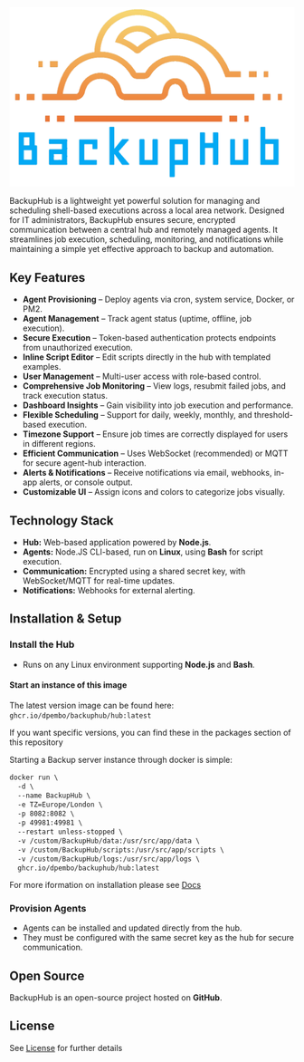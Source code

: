 ![image info](./public/images/BackupHubColorBlue.png)

BackupHub is a lightweight yet powerful solution for managing and scheduling shell-based executions across a local area network. Designed for IT administrators, BackupHub ensures secure, encrypted communication between a central hub and remotely managed agents. It streamlines job execution, scheduling, monitoring, and notifications while maintaining a simple yet effective approach to backup and automation.

## Key Features

- **Agent Provisioning** – Deploy agents via cron, system service, Docker, or PM2.
- **Agent Management** – Track agent status (uptime, offline, job execution).
- **Secure Execution** – Token-based authentication protects endpoints from unauthorized execution.
- **Inline Script Editor** – Edit scripts directly in the hub with templated examples.
- **User Management** – Multi-user access with role-based control.
- **Comprehensive Job Monitoring** – View logs, resubmit failed jobs, and track execution status.
- **Dashboard Insights** – Gain visibility into job execution and performance.
- **Flexible Scheduling** – Support for daily, weekly, monthly, and threshold-based execution.
- **Timezone Support** – Ensure job times are correctly displayed for users in different regions.
- **Efficient Communication** – Uses WebSocket (recommended) or MQTT for secure agent-hub interaction.
- **Alerts & Notifications** – Receive notifications via email, webhooks, in-app alerts, or console output.
- **Customizable UI** – Assign icons and colors to categorize jobs visually.

## Technology Stack

- **Hub:** Web-based application powered by **Node.js**.
- **Agents:** Node.JS CLI-based, run on **Linux**, using **Bash** for script execution.
- **Communication:** Encrypted using a shared secret key, with WebSocket/MQTT for real-time updates.
- **Notifications:** Webhooks for external alerting.

## Installation & Setup

### Install the Hub

- Runs on any Linux environment supporting **Node.js** and **Bash**.

#### Start an instance of this image

The latest version image can be found here:
```ghcr.io/dpembo/backuphub/hub:latest```

If you want specific versions, you can find these in the packages section of this repository

Starting a Backup server instance through docker is simple:

```
docker run \
  -d \
  --name BackupHub \
  -e TZ=Europe/London \
  -p 8082:8082 \
  -p 49981:49981 \  
  --restart unless-stopped \ 
  -v /custom/BackupHub/data:/usr/src/app/data \
  -v /custom/BackupHub/scripts:/usr/src/app/scripts \ 
  -v /custom/BackupHub/logs:/usr/src/app/logs \
  ghcr.io/dpembo/backuphub/hub:latest
```

For more iformation on installation please see [Docs](docs/installation.md)

### Provision Agents

- Agents can be installed and updated directly from the hub.
- They must be configured with the same secret key as the hub for secure communication.

## Open Source

BackupHub is an open-source project hosted on **GitHub**.

## License
See [License](LICENSE]) for further details
